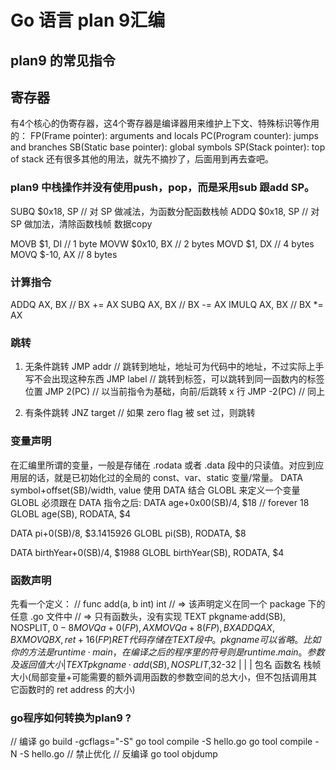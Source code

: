 # Go 语言 plan 9汇编

## plan9 的常见指令

## 寄存器

有4个核心的伪寄存器，这4个寄存器是编译器用来维护上下文、特殊标识等作用的：
FP(Frame pointer): arguments and locals
PC(Program counter): jumps and branches
SB(Static base pointer): global symbols
SP(Stack pointer): top of stack
还有很多其他的用法，就先不摘抄了，后面用到再去查吧。

### plan9 中栈操作并没有使用push，pop，而是采用sub 跟add SP。

SUBQ $0x18, SP // 对 SP 做减法，为函数分配函数栈帧
ADDQ $0x18, SP // 对 SP 做加法，清除函数栈帧
数据copy

MOVB $1, DI      // 1 byte 
MOVW $0x10, BX   // 2 bytes
MOVD $1, DX      // 4 bytes
MOVQ $-10, AX     // 8 bytes

### 计算指令

ADDQ  AX, BX   // BX += AX
SUBQ  AX, BX   // BX -= AX
IMULQ AX, BX   // BX *= AX


### 跳转

1. 无条件跳转
   JMP addr   // 跳转到地址，地址可为代码中的地址，不过实际上手写不会出现这种东西
   JMP label  // 跳转到标签，可以跳转到同一函数内的标签位置
   JMP 2(PC)  // 以当前指令为基础，向前/后跳转 x 行
   JMP -2(PC) // 同上

2. 有条件跳转
   JNZ target // 如果 zero flag 被 set 过，则跳转
   

### 变量声明

在汇编里所谓的变量，一般是存储在 .rodata 或者 .data 段中的只读值。对应到应用层的话，就是已初始化过的全局的 const、var、static 变量/常量。
DATA    symbol+offset(SB)/width, value
使用 DATA 结合 GLOBL 来定义一个变量
GLOBL 必须跟在 DATA 指令之后:
DATA age+0x00(SB)/4, $18  // forever 18
GLOBL age(SB), RODATA, $4

DATA pi+0(SB)/8, $3.1415926
GLOBL pi(SB), RODATA, $8

DATA birthYear+0(SB)/4, $1988
GLOBL birthYear(SB), RODATA, $4

### 函数声明

先看一个定义：
// func add(a, b int) int
//   => 该声明定义在同一个 package 下的任意 .go 文件中
//   => 只有函数头，没有实现
TEXT pkgname·add(SB), NOSPLIT, $0-8
    MOVQ a+0(FP), AX
    MOVQ a+8(FP), BX
    ADDQ AX, BX
    MOVQ BX, ret+16(FP)
    RET
代码存储在TEXT段中。
pkgname 可以省略。
比如你的方法是 runtime·main，在编译之后的程序里的符号则是 runtime.main。
                             参数及返回值大小
                                  | 
 TEXT pkgname·add(SB),NOSPLIT,$32-32
       |        |               |
      包名     函数名         栈帧大小(局部变量+可能需要的额外调用函数的参数空间的总大小，但不包括调用其它函数时的 ret address 的大小)

### go程序如何转换为plan9 ?

// 编译
go build -gcflags="-S"
go tool compile -S hello.go
go tool compile -N -S hello.go // 禁止优化
// 反编译
go tool objdump <binary>

